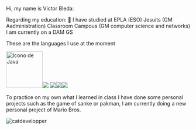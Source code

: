 Hi, my name is Victor Bleda:

Regarding my education: 📖
I have studied at EPLA (ESO)
Jesuits (GM Aadministration)
Classroom Campous (GM computer science and networks)
I am currently on a DAM GS
<p>These are the languages I use at the moment</p>

<img src="https://images.vexels.com/media/users/3/166401/isolated/preview/b82aa7ac3f736dd78570dd3fa3fa9e24-icono-del-lenguaje-de-programacion-java.png" alt="Icono de Java" width="100" height="100"><img src = "https://img.shields.io/badge/-HTML5-E34F26?style=flat&logo=html5&logoColor=white"> <img src = "https://img.shields.io/badge/-CSS3-1572B6?style=flat&logo=css3&logoColor=white"><img src="https://img.shields.io/badge/-JavaScript-eed718?style=flat&logo=javascript&logoColor=ffffff"><img src="https://img.shields.io/badge/-MySQL-F29111?style=flat&logo=mysql&logoColor=FFFFFF">

To practice on my own what I learned in class I have done some personal projects such as the game of sanke or pakman, I am currently doing a new personal project of Mario Bros.


![catdevelopper](https://media.tenor.com/29Ok5pc0ivAAAAAM/gatinho-gato.gif)

